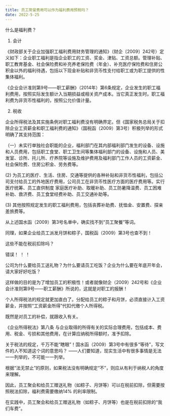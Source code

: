 ```yaml
---
title: 员工聚餐费用可以作为福利费用预税吗？
date: 2022-5-25
---
```


什么是福利费？

1. 会计

《财政部关于企业加强职工福利费用财务管理的通知》（财企〔2009〕242号）定义如下：企业职工福利是指企业职工的工资、奖金、津贴、工资总额。管理补贴、职工教育基金、社会保险费和补充养老保险费（年金）、补充医疗保险费和住房公积金以外的福利待​​遇，包括以下现金补贴和非货币性支付给职工或为职工提供的性集体福利。

《企业会计准则第9号——职工薪酬》（2014年）第6条规定，企业发生的职工福利费用，按照实际发生额计入当期损益或相关资产成本。当它真正发生时。职工福利费为非货币性福利的，按照公允价值计量。
<!-- more -->
2. 税收

企业所得税法及其实施条例对职工福利费没有明确界定。但《国家税务总局关于扣除企业工资薪金和职工福利费的通知》（国税函（2009）第3号）积极列举的形式明确了其支持范围：

（一）未实行单独社会职能的企业，福利部门在其内部福利部门发生的设备、设施和人员费用，包括职工食堂、职工卫生间等集体福利部门的设备、设施和人员、美发室、诊所、托儿所、疗养院等设施及维护费用及福利部门工作人员的工资薪金、社会保险费、住房公积金、劳务费等。

(2) 为员工的医疗、生活、住房、交通等提供的各种补贴和非货币性福利，包括公司支付给员工的外地医疗费用，公司员工在非货币性医疗方面的医疗费用等。实行医疗统筹、员工直供制度 家庭医疗补助、取暖补助、员工防暑降温费、员工困难补助、救济费、员工食堂经费补助、员工交通补助等。

(3) 其他按照规定发生的职工福利费用，包括丧葬补助费、抚恤金、安置费、探亲差旅费等。

从上述国水函（2009）第3号名单中，确实找不到“员工聚餐”等词。

同理，如果企业给员工派发月饼和粽子，国税函（2009）第3号也查不到！

这些不能在税前扣除吗？

错误！ ！ ！

公司为什么要给员工送礼物？为什么要请员工吃饭？企业为什么要在年底开年会，请大家好好吃饭？

这样做的目的是为了增加员工的积极性！或者就像财企（2009）242号和《企业会计准则第9号——职工薪酬》所说的，这就是对职工的报酬！

个人所得税法的规定就更加直白了。分配给员工的粽子和月饼，必须直接计入工资薪金，并按照“工资薪金所得”代扣代缴个人所得税。

既然是对员工的补偿，就跟收入有关。

《企业所得税法》第八条 与企业取得的所得有关的实际合理费用，包括成本、费用、税金、亏损和其他费用，在计算应纳税所得额时，准予扣除。

关于税法的规定，千万不能“瞎眼”！国水函（2009）第3号中有很多“等待”，写文件的人不知道这个词的意思吗？ ——人们要知道，现实生活中有很多事情是无法一一列举的，不可能一一列举。

根据“法无禁止”的原则，如果税法没有明确规定“不”，则应从有利于纳税人的角度来理解。

因此，员工聚会和给员工赠送礼物（如粽子、月饼等）可以在税前扣除，但需要按照税法扣除，福利费需要缴纳14% 的利率限制。

在实践中，员工聚会和给员工赠送礼物（如粽子、月饼等）也是在税前扣除的“我们车费”。